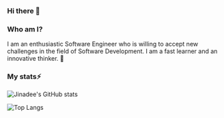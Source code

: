 ### Hi there 👋

<!--
**AmeshKavinda/AmeshKavinda** is a ✨ _special_ ✨ repository because its `README.md` (this file) appears on your GitHub profile.

Here are some ideas to get you started:

- 🔭 I’m currently working on ...
- 🌱 I’m currently learning ...
- 👯 I’m looking to collaborate on ...
- 🤔 I’m looking for help with ...
- 💬 Ask me about ...
- 📫 How to reach me: ...
- 😄 Pronouns: ...
- ⚡ Fun fact: ...
-->
### Who am I?

I am an enthusiastic Software Engineer who is willing to accept new challenges in the field of Software Development. I am a fast learner and an innovative thinker. 🌱 
### My stats⚡
![Jinadee's GitHub stats](https://github-readme-stats.vercel.app/api?username=AmeshKavinda&show_icons=true&theme=radical)

![Top Langs](https://github-readme-stats.vercel.app/api/top-langs/?username=AmeshKavinda&theme=radical)
